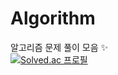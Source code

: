 # Algorithm
알고리즘 문제 풀이 모음 ✨      
[![Solved.ac
프로필](http://mazassumnida.wtf/api/v2/generate_badge?boj=tjsdud9835)](https://solved.ac/tjsdud9835)
